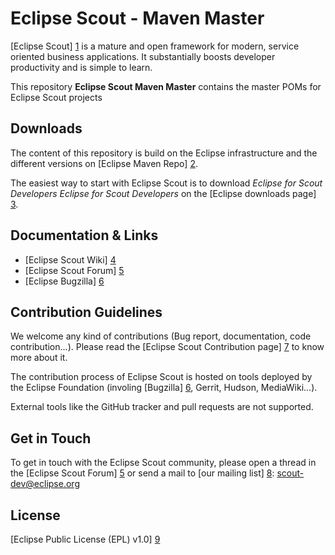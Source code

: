 Eclipse Scout - Maven Master
==========================

[Eclipse Scout] [1] is a mature and open framework for modern, service oriented business applications.
It substantially boosts developer productivity and is simple to learn.

This repository **Eclipse Scout Maven Master** contains the master POMs for Eclipse Scout projects


Downloads
---------

The content of this repository is build on the Eclipse infrastructure and the different versions on [Eclipse Maven Repo] [2].

The easiest way to start with Eclipse Scout is to download _Eclipse for Scout Developers Eclipse for Scout Developers_ on the [Eclipse downloads page] [3].


Documentation & Links
---------------------

* [Eclipse Scout Wiki] [4]
* [Eclipse Scout Forum] [5]
* [Eclipse Bugzilla] [6]


Contribution Guidelines
-----------------------

We welcome any kind of contributions (Bug report, documentation, code contribution...).
Please read the [Eclipse Scout Contribution page] [7] to know more about it.

The contribution process of Eclipse Scout is hosted on tools deployed by the Eclipse Foundation (involing [Bugzilla] [6], Gerrit, Hudson, MediaWiki...).

External tools like the GitHub tracker and pull requests are not supported.


Get in Touch
------------

To get in touch with the Eclipse Scout community, please open a thread in the [Eclipse Scout Forum] [5] or send a mail to [our mailing list] [8]: scout-dev@eclipse.org


License
-------

[Eclipse Public License (EPL) v1.0] [9]


[1]: http://eclipse.org/scout/
[2]: https://repo.eclipse.org/
[3]: http://www.eclipse.org/downloads/
[4]: http://wiki.eclipse.org/Scout/
[5]: http://eclipse.org/forums/eclipse.scout
[6]: http://bugs.eclipse.org/
[7]: http://wiki.eclipse.org/Scout/Contribution
[8]: http://dev.eclipse.org/mailman/listinfo/scout-dev
[9]: http://wiki.eclipse.org/EPL
